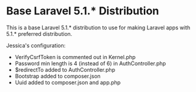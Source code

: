 # Base Laravel 5.1.* Distribution

This is a base Laravel 5.1.* distribution to use for making Laravel apps with 5.1.* preferred distribution.

Jessica's configuration:

* VerifyCsrfToken is commented out in Kernel.php
* Password min length is 4 (instead of 6) in AuthController.php
* $redirectTo added to AuthController.php
* Bootstrap added to composer.json
* Uuid added to composer.json and app.php